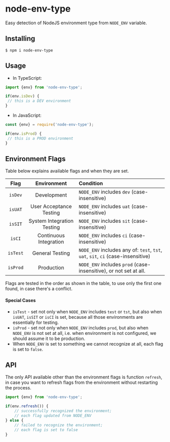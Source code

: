 # node-env-type

Easy detection of NodeJS environment type from `NODE_ENV` variable.

## Installing

```
$ npm i node-env-type
```

## Usage

* In TypeScript:

```ts
import {env} from 'node-env-type';

if(env.isDev) {
 // this is a DEV environment
}
```

* In JavaScript:

```ts
const {env} = require('node-env-type');

if(env.isProd) {
 // this is a PROD environment
}
```

## Environment Flags

Table below explains available flags and when they are set.

| Flag     |      Environment           |  Condition |
|:--------:|:--------------------------:|:-----------|
| `isDev`  | Development                | `NODE_ENV` includes `dev` (case-insensitive) |
| `isUAT`  | User Acceptance Testing    | `NODE_ENV` includes `uat` (case-insensitive) |
| `isSIT`  | System Integration Testing | `NODE_ENV` includes `sit` (case-insensitive) |
| `isCI`   | Continuous Integration     | `NODE_ENV` includes `ci` (case-insensitive)  |
| `isTest` | General Testing            | `NODE_ENV` includes any of: `test`, `tst`, `uat`, `sit`, `ci` (case-insensitive)|
| `isProd` | Production                 | `NODE_ENV` includes `prod` (case-insensitive), or not set at all. |

Flags are tested in the order as shown in the table, to use only the first one found, in case there's a conflict.

#### Special Cases

* `isTest` - set not only when `NODE_ENV` includes `test` or `tst`, but also when `isUAT`, `isSIT` or `isCI`
  is set, because all those environments are essentially for testing.
* `isProd` - set not only when `NODE_ENV` includes `prod`, but also when `NODE_ENV` is not set at all,
  i.e. when environment is not configured, we should assume it to be production.
* When `NODE_ENV` is set to something we cannot recognize at all, each flag is set to `false`.    

## API

The only API available other than the environment flags is function `refresh`, in case you want
to refresh flags from the environment without restarting the process.

```ts
import {env} from 'node-env-type';

if(env.refresh()) {
    // successfully recognized the environment;
    // each flag updated from NODE_ENV
} else {
    // failed to recognize the environment;
    // each flag is set to false
} 
```


